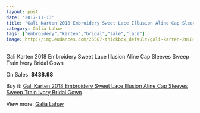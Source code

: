 ```yaml
---
layout: post
date: '2017-11-13'
title: "Gali Karten 2018 Embroidery Sweet Lace Illusion Aline Cap Sleeves Sweep Train Ivory Bridal Gown"
category: Galia Lahav
tags: ["embroidery","karten","bridal","sale","lace"]
image: http://img.eudances.com/25567-thickbox_default/gali-karten-2018-embroidery-sweet-lace-illusion-aline-cap-sleeves-sweep-train-ivory-bridal-gown.jpg
---
```

Gali Karten 2018 Embroidery Sweet Lace Illusion Aline Cap Sleeves Sweep Train Ivory Bridal Gown

On Sales: **$438.98**
<a href="https://www.eudances.com/en/galia-lahav/8505-gali-karten-2018-embroidery-sweet-lace-illusion-aline-cap-sleeves-sweep-train-ivory-bridal-gown.html"><amp-img layout="responsive" width="600" height="600" src="//img.eudances.com/25567-thickbox_default/gali-karten-2018-embroidery-sweet-lace-illusion-aline-cap-sleeves-sweep-train-ivory-bridal-gown.jpg" alt="Gali Karten 2018 Embroidery Sweet Lace Illusion Aline Cap Sleeves Sweep Train Ivory Bridal Gown 0" /></a>
<a href="https://www.eudances.com/en/galia-lahav/8505-gali-karten-2018-embroidery-sweet-lace-illusion-aline-cap-sleeves-sweep-train-ivory-bridal-gown.html"><amp-img layout="responsive" width="600" height="600" src="//img.eudances.com/25571-thickbox_default/gali-karten-2018-embroidery-sweet-lace-illusion-aline-cap-sleeves-sweep-train-ivory-bridal-gown.jpg" alt="Gali Karten 2018 Embroidery Sweet Lace Illusion Aline Cap Sleeves Sweep Train Ivory Bridal Gown 1" /></a>
<a href="https://www.eudances.com/en/galia-lahav/8505-gali-karten-2018-embroidery-sweet-lace-illusion-aline-cap-sleeves-sweep-train-ivory-bridal-gown.html"><amp-img layout="responsive" width="600" height="600" src="//img.eudances.com/25570-thickbox_default/gali-karten-2018-embroidery-sweet-lace-illusion-aline-cap-sleeves-sweep-train-ivory-bridal-gown.jpg" alt="Gali Karten 2018 Embroidery Sweet Lace Illusion Aline Cap Sleeves Sweep Train Ivory Bridal Gown 2" /></a>
<a href="https://www.eudances.com/en/galia-lahav/8505-gali-karten-2018-embroidery-sweet-lace-illusion-aline-cap-sleeves-sweep-train-ivory-bridal-gown.html"><amp-img layout="responsive" width="600" height="600" src="//img.eudances.com/25569-thickbox_default/gali-karten-2018-embroidery-sweet-lace-illusion-aline-cap-sleeves-sweep-train-ivory-bridal-gown.jpg" alt="Gali Karten 2018 Embroidery Sweet Lace Illusion Aline Cap Sleeves Sweep Train Ivory Bridal Gown 3" /></a>
<a href="https://www.eudances.com/en/galia-lahav/8505-gali-karten-2018-embroidery-sweet-lace-illusion-aline-cap-sleeves-sweep-train-ivory-bridal-gown.html"><amp-img layout="responsive" width="600" height="600" src="//img.eudances.com/25568-thickbox_default/gali-karten-2018-embroidery-sweet-lace-illusion-aline-cap-sleeves-sweep-train-ivory-bridal-gown.jpg" alt="Gali Karten 2018 Embroidery Sweet Lace Illusion Aline Cap Sleeves Sweep Train Ivory Bridal Gown 4" /></a>

Buy it: [Gali Karten 2018 Embroidery Sweet Lace Illusion Aline Cap Sleeves Sweep Train Ivory Bridal Gown](https://www.eudances.com/en/galia-lahav/8505-gali-karten-2018-embroidery-sweet-lace-illusion-aline-cap-sleeves-sweep-train-ivory-bridal-gown.html "Gali Karten 2018 Embroidery Sweet Lace Illusion Aline Cap Sleeves Sweep Train Ivory Bridal Gown")

View more: [Galia Lahav](https://www.eudances.com/en/119-galia-lahav "Galia Lahav")